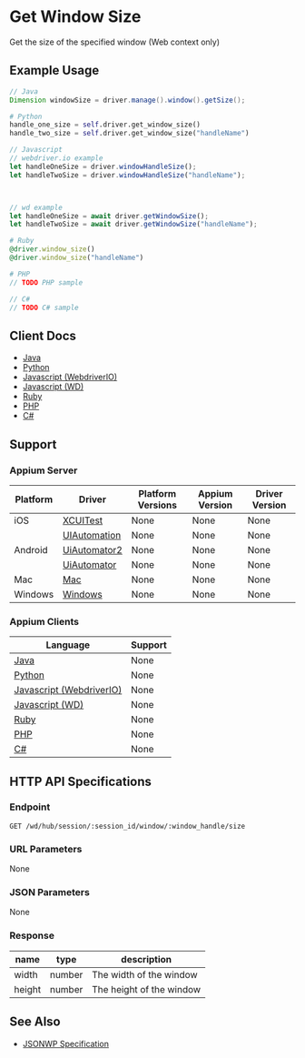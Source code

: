 # Get Window Size

Get the size of the specified window (Web context only)
## Example Usage

```java
// Java
Dimension windowSize = driver.manage().window().getSize();

```

```python
# Python
handle_one_size = self.driver.get_window_size()
handle_two_size = self.driver.get_window_size("handleName")

```

```javascript
// Javascript
// webdriver.io example
let handleOneSize = driver.windowHandleSize();
let handleTwoSize = driver.windowHandleSize("handleName");



// wd example
let handleOneSize = await driver.getWindowSize();
let handleTwoSize = await driver.getWindowSize("handleName");

```

```ruby
# Ruby
@driver.window_size()
@driver.window_size("handleName")

```

```php
# PHP
// TODO PHP sample

```

```csharp
// C#
// TODO C# sample

```



## Client Docs

 * [Java](https://seleniumhq.github.io/selenium/docs/api/java/org/openqa/selenium/WebDriver.Window.html#getSize--) 
 * [Python](http://selenium-python.readthedocs.io/api.html#selenium.webdriver.remote.webdriver.WebDriver.get_window_size) 
 * [Javascript (WebdriverIO)](http://webdriver.io/api/protocol/windowHandleSize.html) 
 * [Javascript (WD)](https://github.com/admc/wd/blob/master/lib/commands.js#L546) 
 * [Ruby](http://www.rubydoc.info/gems/selenium-webdriver/Selenium/WebDriver/Remote/W3C/Bridge:window_size) 
 * [PHP](https://github.com/appium/php-client/) 
 * [C#](https://github.com/appium/appium-dotnet-driver/) 

## Support

### Appium Server

|Platform|Driver|Platform Versions|Appium Version|Driver Version|
|--------|----------------|------|--------------|--------------|
| iOS | [XCUITest](/docs/en/drivers/ios-xcuitest.md) | None | None | None |
|  | [UIAutomation](/docs/en/drivers/ios-uiautomation.md) | None | None | None |
| Android | [UiAutomator2](/docs/en/drivers/android-uiautomator2.md) | None | None | None |
|  | [UiAutomator](/docs/en/drivers/android-uiautomator.md) | None | None | None |
| Mac | [Mac](/docs/en/drivers/mac.md) | None | None | None |
| Windows | [Windows](/docs/en/drivers/windows.md) | None | None | None |

### Appium Clients 

|Language|Support|
|--------|-------|
|[Java](https://github.com/appium/java-client/releases/latest)| None |
|[Python](https://github.com/appium/python-client/releases/latest)| None |
|[Javascript (WebdriverIO)](http://webdriver.io/index.html)| None |
|[Javascript (WD)](https://github.com/admc/wd/releases/latest)| None |
|[Ruby](https://github.com/appium/ruby_lib/releases/latest)| None |
|[PHP](https://github.com/appium/php-client/releases/latest)| None |
|[C#](https://github.com/appium/appium-dotnet-driver/releases/latest)| None |

## HTTP API Specifications

### Endpoint

`GET /wd/hub/session/:session_id/window/:window_handle/size`

### URL Parameters

None

### JSON Parameters

None

### Response

|name|type|description|
|----|----|-----------|
| width | number | The width of the window |
| height | number | The height of the window |

## See Also

* [JSONWP Specification](https://github.com/SeleniumHQ/selenium/wiki/JsonWireProtocol#get-sessionsessionidwindowwindowhandlesize)
